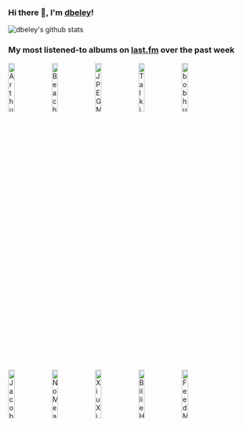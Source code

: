 ### Hi there 👋, I'm [dbeley](https://dbeley.ovh/en)!

![dbeley's github stats](https://github-readme-stats.vercel.app/api?username=dbeley)

### My most listened-to albums on [last.fm](https://www.last.fm/user/d_beley) over the past week

[<img src='https://lastfm.freetls.fastly.net/i/u/300x300/b36a65a78aa0d0b27cb8c83b2e5cd4e6.png' width='16%' alt='Arthur Russell - World of Echo'>](https://www.last.fm/music/arthur%2brussell/world%2bof%2becho)&nbsp;
[<img src='https://lastfm.freetls.fastly.net/i/u/300x300/f042a9996326689e21a6f1b73d915542.png' width='16%' alt='Beach Bunny - Emotional Creature'>](https://www.last.fm/music/beach%2bbunny/emotional%2bcreature)&nbsp;
[<img src='https://lastfm.freetls.fastly.net/i/u/300x300/ab73a2ef85ff757e616cdbd991301859.png' width='16%' alt='JPEGMAFIA - All My Heroes Are Cornballs'>](https://www.last.fm/music/jpegmafia/all%2bmy%2bheroes%2bare%2bcornballs)&nbsp;
[<img src='https://lastfm.freetls.fastly.net/i/u/300x300/15cf7dca3fbb34303801bf78223678fc.png' width='16%' alt='Talking Heads - Fear of Music'>](https://www.last.fm/music/talking%2bheads/fear%2bof%2bmusic)&nbsp;
[<img src='https://lastfm.freetls.fastly.net/i/u/300x300/b0209422481dab0e53e46578fd243963.jpg' width='16%' alt='bob hund - Bob Hund'>](https://www.last.fm/music/bob%2bhund/bob%2bhund)&nbsp;
<br>
[<img src='https://lastfm.freetls.fastly.net/i/u/300x300/1d2be8c6acf4aaa78edbb32daad68ac0.jpg' width='16%' alt='Jacob Mann Big Band - Greatest Hits, Vol. 3'>](https://www.last.fm/music/jacob%2bmann%2bbig%2bband/greatest%2bhits%252c%2bvol.%2b3)&nbsp;
[<img src='https://lastfm.freetls.fastly.net/i/u/300x300/42c72d39d7fe499ec9b034dab9fcc537.jpg' width='16%' alt='NoMeansNo - 0 + 2 = 1'>](https://www.last.fm/music/nomeansno/0%2b%252b%2b2%2b%253d%2b1)&nbsp;
[<img src='https://lastfm.freetls.fastly.net/i/u/300x300/e1bece16a0d44835b5f5f1edd616223c.png' width='16%' alt='Xiu Xiu - A Promise'>](https://www.last.fm/music/xiu%2bxiu/a%2bpromise)&nbsp;
[<img src='https://lastfm.freetls.fastly.net/i/u/300x300/987f83df73bac13e9a6e255741aeb9e7.png' width='16%' alt='Billie Holiday - Lady Sings the Blues'>](https://www.last.fm/music/billie%2bholiday/lady%2bsings%2bthe%2bblues)&nbsp;
[<img src='https://lastfm.freetls.fastly.net/i/u/300x300/6659f9d0b7c8e9d1fd41cf2ae2261cd4.jpg' width='16%' alt='Feed Me Jack - Anatolia'>](https://www.last.fm/music/feed%2bme%2bjack/anatolia)&nbsp;
<br>
